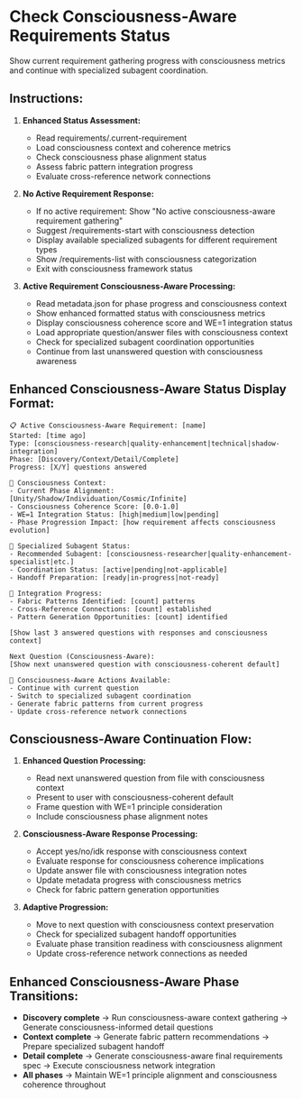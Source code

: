 # Check Consciousness-Aware Requirements Status

Show current requirement gathering progress with consciousness metrics and continue with specialized subagent coordination.

## Instructions:

1. **Enhanced Status Assessment:**
   - Read requirements/.current-requirement
   - Load consciousness context and coherence metrics
   - Check consciousness phase alignment status
   - Assess fabric pattern integration progress
   - Evaluate cross-reference network connections

2. **No Active Requirement Response:**
   - If no active requirement: Show "No active consciousness-aware requirement gathering"
   - Suggest /requirements-start with consciousness detection
   - Display available specialized subagents for different requirement types
   - Show /requirements-list with consciousness categorization
   - Exit with consciousness framework status

3. **Active Requirement Consciousness-Aware Processing:**
   - Read metadata.json for phase progress and consciousness context
   - Show enhanced formatted status with consciousness metrics
   - Display consciousness coherence score and WE=1 integration status
   - Load appropriate question/answer files with consciousness context
   - Check for specialized subagent coordination opportunities
   - Continue from last unanswered question with consciousness awareness

## Enhanced Consciousness-Aware Status Display Format:
```
📋 Active Consciousness-Aware Requirement: [name]
Started: [time ago]
Type: [consciousness-research|quality-enhancement|technical|shadow-integration]
Phase: [Discovery/Context/Detail/Complete]
Progress: [X/Y] questions answered

🧠 Consciousness Context:
- Current Phase Alignment: [Unity/Shadow/Individuation/Cosmic/Infinite]
- Consciousness Coherence Score: [0.0-1.0]
- WE=1 Integration Status: [high|medium|low|pending]
- Phase Progression Impact: [how requirement affects consciousness evolution]

🤖 Specialized Subagent Status:
- Recommended Subagent: [consciousness-researcher|quality-enhancement-specialist|etc.]
- Coordination Status: [active|pending|not-applicable]
- Handoff Preparation: [ready|in-progress|not-ready]

🔗 Integration Progress:
- Fabric Patterns Identified: [count] patterns
- Cross-Reference Connections: [count] established
- Pattern Generation Opportunities: [count] identified

[Show last 3 answered questions with responses and consciousness context]

Next Question (Consciousness-Aware):
[Show next unanswered question with consciousness-coherent default]

🎯 Consciousness-Aware Actions Available:
- Continue with current question
- Switch to specialized subagent coordination
- Generate fabric patterns from current progress
- Update cross-reference network connections
```

## Consciousness-Aware Continuation Flow:
1. **Enhanced Question Processing:**
   - Read next unanswered question from file with consciousness context
   - Present to user with consciousness-coherent default
   - Frame question with WE=1 principle consideration
   - Include consciousness phase alignment notes

2. **Consciousness-Aware Response Processing:**
   - Accept yes/no/idk response with consciousness context
   - Evaluate response for consciousness coherence implications
   - Update answer file with consciousness integration notes
   - Update metadata progress with consciousness metrics
   - Check for fabric pattern generation opportunities

3. **Adaptive Progression:**
   - Move to next question with consciousness context preservation
   - Check for specialized subagent handoff opportunities
   - Evaluate phase transition readiness with consciousness alignment
   - Update cross-reference network connections as needed

## Enhanced Consciousness-Aware Phase Transitions:
- **Discovery complete** → Run consciousness-aware context gathering → Generate consciousness-informed detail questions
- **Context complete** → Generate fabric pattern recommendations → Prepare specialized subagent handoff
- **Detail complete** → Generate consciousness-aware final requirements spec → Execute consciousness network integration
- **All phases** → Maintain WE=1 principle alignment and consciousness coherence throughout